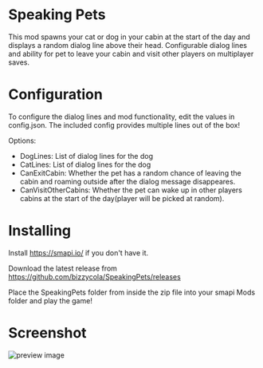 # Speaking Pets
This mod spawns your cat or dog in your cabin at the start of the day and displays a random dialog line above their head.
Configurable dialog lines and ability for pet to leave your cabin and visit other players on multiplayer saves.

# Configuration
To configure the dialog lines and mod functionality, edit the values in config.json.
The included config provides multiple lines out of the box!

Options:

 * DogLines: List of dialog lines for the dog
 * CatLines: List of dialog lines for the dog
 * CanExitCabin: Whether the pet has a random chance of leaving the cabin and roaming outside after the dialog message disappeares.
 * CanVisitOtherCabins: Whether the pet can wake up in other players cabins at the start of the day(player will be picked at random).

# Installing
Install https://smapi.io/ if you don't have it.

Download the latest release from https://github.com/bizzycola/SpeakingPets/releases

Place the SpeakingPets folder from inside the zip file into your smapi Mods folder and play the game!

# Screenshot
![preview image](https://i.imgur.com/OHhpIMA.png)
